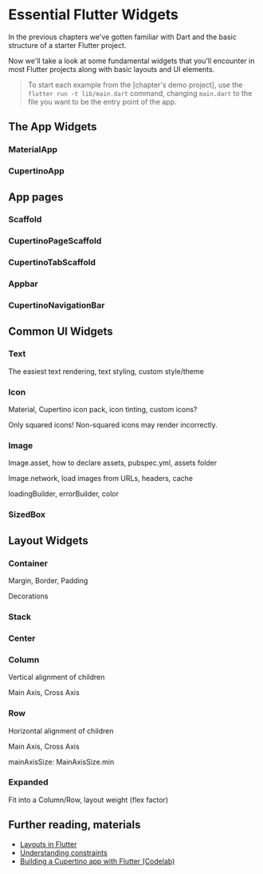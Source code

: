 # Essential Flutter Widgets

In the previous chapters we've gotten familiar with Dart and the basic structure of a starter Flutter project.

Now we'll take a look at some fundamental widgets that you'll encounter in most Flutter projects along with basic layouts and UI elements.

> To start each example from the [chapter's demo project], use the `flutter run -t lib/main.dart` command, changing `main.dart` to the file you want to be the entry point of the app.

## The App Widgets

### MaterialApp

### CupertinoApp

## App pages

### Scaffold

### CupertinoPageScaffold

### CupertinoTabScaffold

### Appbar

### CupertinoNavigationBar

## Common UI Widgets

### Text

The easiest text rendering, text styling, custom style/theme

### Icon

Material, Cupertino icon pack, icon tinting, custom icons?

Only squared icons! Non-squared icons may render incorrectly.

### Image

Image.asset, how to declare assets, pubspec.yml, assets folder

Image.network, load images from URLs, headers, cache

loadingBuilder, errorBuilder, color

### SizedBox



## Layout Widgets

### Container

Margin, Border, Padding

Decorations

### Stack

### Center

### Column

Vertical alignment of children

Main Axis, Cross Axis

### Row

Horizontal alignment of children

Main Axis, Cross Axis

mainAxisSize: MainAxisSize.min

### Expanded

Fit into a Column/Row, layout weight (flex factor)

## Further reading, materials

- [Layouts in Flutter](https://flutter.dev/docs/development/ui/layout)
- [Understanding constraints](https://flutter.dev/docs/development/ui/layout/constraints)
- [Building a Cupertino app with Flutter (Codelab)](https://codelabs.developers.google.com/codelabs/flutter-cupertino)

